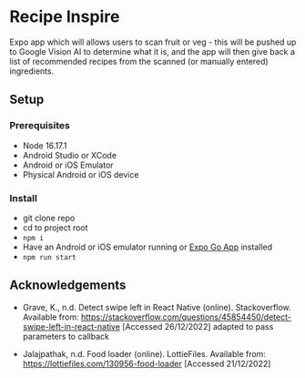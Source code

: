 # Recipe Inspire

Expo app which will allows users to scan fruit or veg - this will be pushed up to Google Vision AI to determine what it is, and the app will then give back a list of recommended recipes from the scanned (or manually entered) ingredients.

## Setup

### Prerequisites

- Node 16.17.1
- Android Studio or XCode
- Android or iOS Emulator
- Physical Android or iOS device

### Install

- git clone repo
- cd to project root
- `npm i`
- Have an Android or iOS emulator running or [Expo Go App](https://expo.dev/client) installed
- `npm run start`

## Acknowledgements

- Grave, K., n.d. Detect swipe left in React Native (online). Stackoverflow. Available from: https://stackoverflow.com/questions/45854450/detect-swipe-left-in-react-native [Accessed 26/12/2022]
  adapted to pass parameters to callback

- Jalajpathak, n.d. Food loader (online). LottieFiles. Available from: https://lottiefiles.com/130956-food-loader [Accessed 21/12/2022]
